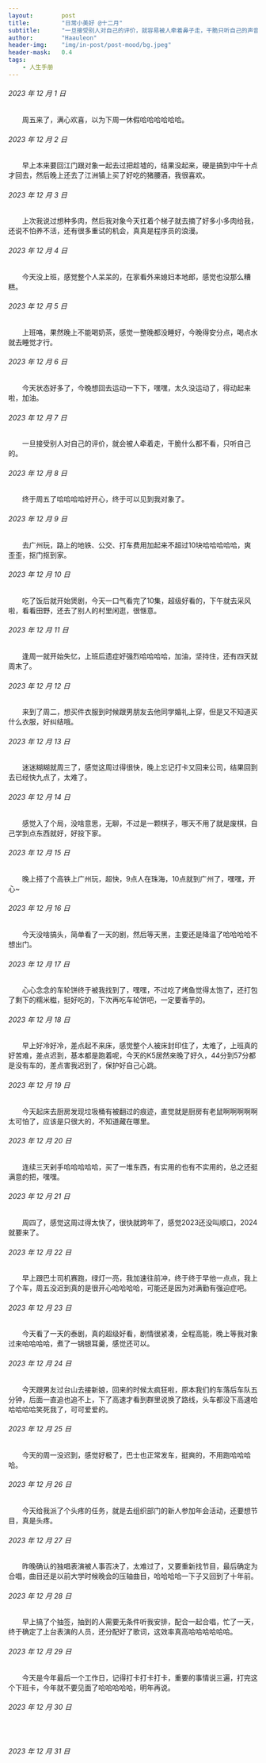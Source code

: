 ```yaml
---
layout:        post
title:         "日常小美好 @十二月"
subtitle:      "一旦接受别人对自己的评价，就容易被人牵着鼻子走，干脆只听自己的声音"
author:        "Haauleon"
header-img:    "img/in-post/post-mood/bg.jpeg"
header-mask:   0.4
tags:
    - 人生手册
---
```


###### 2023 年 12 月 1 日
&emsp;&emsp;周五来了，满心欢喜，以为下周一休假哈哈哈哈哈哈。

###### 2023 年 12 月 2 日
&emsp;&emsp;早上本来要回江门跟对象一起去过把趁墟的，结果没起来，硬是搞到中午十点才回去，然后晚上还去了江洲镇上买了好吃的猪腰酒，我很喜欢。

###### 2023 年 12 月 3 日
&emsp;&emsp;上次我说过想种多肉，然后我对象今天扛着个梯子就去摘了好多小多肉给我，还说不怕养不活，还有很多重试的机会，真真是程序员的浪漫。

###### 2023 年 12 月 4 日
&emsp;&emsp;今天没上班，感觉整个人呆呆的，在家看外来媳妇本地郎，感觉也没那么糟糕。

###### 2023 年 12 月 5 日
&emsp;&emsp;上班咯，果然晚上不能喝奶茶，感觉一整晚都没睡好，今晚得安分点，喝点水就去睡觉才行。

###### 2023 年 12 月 6 日
&emsp;&emsp;今天状态好多了，今晚想回去运动一下下，嘿嘿，太久没运动了，得动起来啦，加油。

###### 2023 年 12 月 7 日
&emsp;&emsp;一旦接受别人对自己的评价，就会被人牵着走，干脆什么都不看，只听自己的。

###### 2023 年 12 月 8 日
&emsp;&emsp;终于周五了哈哈哈哈好开心，终于可以见到我对象了。

###### 2023 年 12 月 9 日
&emsp;&emsp;去广州玩，路上的地铁、公交、打车费用加起来不超过10块哈哈哈哈哈，爽歪歪，抠门抠到家。

###### 2023 年 12 月 10 日
&emsp;&emsp;吃了饭后就开始煲剧，今天一口气看完了10集，超级好看的，下午就去采风啦，看看田野，还去了别人的村里闲逛，很惬意。

###### 2023 年 12 月 11 日
&emsp;&emsp;逢周一就开始失忆，上班后遗症好强烈哈哈哈哈，加油，坚持住，还有四天就周末了。

###### 2023 年 12 月 12 日
&emsp;&emsp;来到了周二，想买件衣服到时候跟男朋友去他同学婚礼上穿，但是又不知道买什么衣服，好纠结哦。

###### 2023 年 12 月 13 日
&emsp;&emsp;迷迷糊糊就周三了，感觉这周过得很快，晚上忘记打卡又回来公司，结果回到去已经快九点了，太难了。

###### 2023 年 12 月 14 日
&emsp;&emsp;感觉入了个局，没啥意思，无聊，不过是一颗棋子，哪天不用了就是废棋，自己学到点东西就好，好投下家。

###### 2023 年 12 月 15 日
&emsp;&emsp;晚上搭了个高铁上广州玩，超快，9点人在珠海，10点就到广州了，嘿嘿，开心~

###### 2023 年 12 月 16 日
&emsp;&emsp;今天没啥搞头，简单看了一天的剧，然后等天黑，主要还是降温了哈哈哈哈不想出门。

###### 2023 年 12 月 17 日
&emsp;&emsp;心心念念的车轮饼终于被我找到了，嘿嘿，不过吃了烤鱼觉得太饱了，还打包了剩下的糯米糍，挺好吃的，下次再吃车轮饼吧，一定要香芋的。

###### 2023 年 12 月 18 日
&emsp;&emsp;早上好冷好冷，差点起不来床，感觉整个人被床封印住了，太难了，上班真的好苦难，差点迟到，基本都是跑着呢，今天的K5居然来晚了好久，44分到57分都是没有车的，差点害我迟到了，保护好自己心跳。

###### 2023 年 12 月 19 日
&emsp;&emsp;今天起床去厨房发现垃圾桶有被翻过的痕迹，直觉就是厨房有老鼠啊啊啊啊啊太可怕了，应该是只很大的，不知道藏在哪里。

###### 2023 年 12 月 20 日
&emsp;&emsp;连续三天剁手哈哈哈哈哈，买了一堆东西，有实用的也有不实用的，总之还挺满意的把，嘿嘿。

###### 2023 年 12 月 21 日
&emsp;&emsp;周四了，感觉这周过得太快了，很快就跨年了，感觉2023还没叫顺口，2024就要来了。

###### 2023 年 12 月 22 日
&emsp;&emsp;早上跟巴士司机赛跑，绿灯一亮，我加速往前冲，终于终于早他一点点，我上了个车，周五没迟到真的是很开心哈哈哈哈，可能还是因为对满勤有强迫症吧。

###### 2023 年 12 月 23 日
&emsp;&emsp;今天看了一天的泰剧，真的超级好看，剧情很紧凑，全程高能，晚上等我对象过来哈哈哈哈，煮了一锅银耳羹，感觉还可以。

###### 2023 年 12 月 24 日
&emsp;&emsp;今天跟男友过台山去接新娘，回来的时候太疯狂啦，原本我们的车落后车队五分钟，后面一直追也追不上，下了高速才看到群里说换了路线，头车都没下高速哈哈哈哈哈笑死我了，可可爱爱的。

###### 2023 年 12 月 25 日
&emsp;&emsp;今天的周一没迟到，感觉好极了，巴士也正常发车，挺爽的，不用跑哈哈哈哈。

###### 2023 年 12 月 26 日
&emsp;&emsp;今天给我派了个头疼的任务，就是去组织部门的新人参加年会活动，还要想节目，真是头疼。

###### 2023 年 12 月 27 日
&emsp;&emsp;昨晚确认的独唱表演被人事否决了，太难过了，又要重新找节目，最后确定为合唱，曲目还是以前大学时候晚会的压轴曲目，哈哈哈哈一下子又回到了十年前。

###### 2023 年 12 月 28 日
&emsp;&emsp;早上搞了个抽签，抽到的人需要无条件听我安排，配合一起合唱，忙了一天，终于确定了上台表演的人员，还分配好了歌词，这效率真高哈哈哈哈哈哈。

###### 2023 年 12 月 29 日
&emsp;&emsp;今天是今年最后一个工作日，记得打卡打卡打卡，重要的事情说三遍，打完这个下班卡，今年就不要见面了哈哈哈哈哈，明年再说。

###### 2023 年 12 月 30 日
&emsp;&emsp;

###### 2023 年 12 月 31 日
&emsp;&emsp;